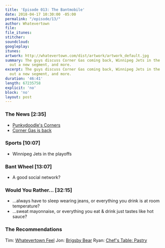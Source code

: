 ```yaml
---
title: 'Episode 013: The Bantmobile'
date: 2018-04-17 10:30:00 -05:00
permalink: "/episode/13/"
author: Whatevertown
file: 
file_itunes: 
stitcher: 
soundcloud: 
googleplay: 
itunes: 
artwork: http://whatevertown.com/dist/artwork/artwork_default.jpg
summary: The guys discuss Corner Gas coming back, Winnipeg Jets in the playoffs, wheel
  out a new segment, and more.
excerpt: The guys discuss Corner Gas coming back, Winnipeg Jets in the playoffs, wheel
  out a new segment, and more.
duration: '46:41'
length: 67235758
explicit: 'no'
block: 'no'
layout: post
---
```


### The News [2:35]
- [Punkydoodle's Corners](https://en.wikipedia.org/wiki/Punkeydoodles_Corners)
- [Corner Gas is back](https://www.cornergas.com/)

### Sports [10:07]
- Winnipeg Jets in the playoffs

### Bant Wheel [13:07]
- A good social network?

### Would You Rather… [32:15]
- …always have to sleep wearing jeans, or everything you drink is at room temperature?
- …sweat mayonnaise, or everything you eat & drink just tastes like hot sauce?

### The Recommendations
Tim: [Whatevertown Feel](https://open.spotify.com/user/dueckjon/playlist/71ToiiREb4Q4KQfB19GJWZ?si=xNE9j_71R_2EQshUdWNDUg)
Jon: [Brigsby Bear](https://letterboxd.com/film/brigsby-bear/)
Ryan: [Chef's Table: Pastry](https://www.youtube.com/watch?v=o9J7BBLpncI)